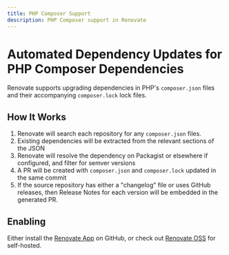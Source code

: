 ```yaml
---
title: PHP Composer Support
description: PHP Composer support in Renovate
---
```


# Automated Dependency Updates for PHP Composer Dependencies

Renovate supports upgrading dependencies in PHP's `composer.json` files and their accompanying `composer.lock` lock files.

## How It Works

1.  Renovate will search each repository for any `composer.json` files.
2.  Existing dependencies will be extracted from the relevant sections of the JSON
3.  Renovate will resolve the dependency on Packagist or elsewhere if configured, and filter for semver versions
4.  A PR will be created with `composer.json` and `composer.lock` updated in the same commit
5.  If the source repository has either a "changelog" file or uses GitHub releases, then Release Notes for each version will be embedded in the generated PR.

## Enabling

Either install the [Renovate App](https://github.com/apps/renovate) on GitHub, or check out [Renovate OSS](https://github.com/renovatebot/renovate) for self-hosted.
